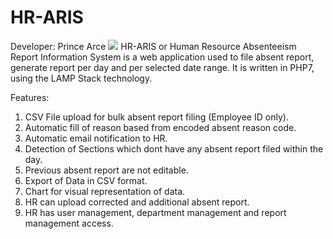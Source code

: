 # HR-ARIS
Developer: Prince Arce
<img src="https://prince-i.github.io/Image/systems/hr-aris.png"/>
HR-ARIS or Human Resource Absenteeism Report Information System is a web application used to file absent report, generate report per day and per selected date range.
It is written in PHP7, using the LAMP Stack technology.

Features:
1. CSV File upload for bulk absent report filing (Employee ID only).
2. Automatic fill of reason based from encoded absent reason code.
3. Automatic email notification to HR.
4. Detection of Sections which dont have any absent report filed within the day.
5. Previous absent report are not editable.
6. Export of Data in CSV format.
7. Chart for visual representation of data.
8. HR can upload corrected and additional absent report.
9. HR has user management, department management and report management access.
